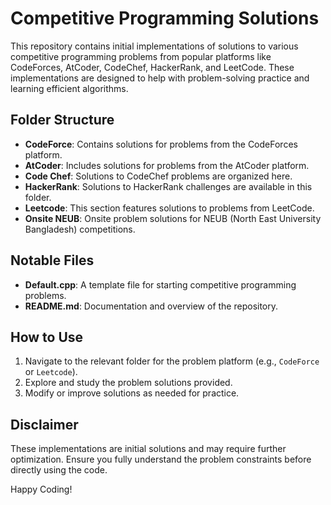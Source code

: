 # Competitive Programming Solutions

This repository contains initial implementations of solutions to various competitive programming problems from popular platforms like CodeForces, AtCoder, CodeChef, HackerRank, and LeetCode. These implementations are designed to help with problem-solving practice and learning efficient algorithms.

## Folder Structure
- **CodeForce**: Contains solutions for problems from the CodeForces platform.
- **AtCoder**: Includes solutions for problems from the AtCoder platform.
- **Code Chef**: Solutions to CodeChef problems are organized here.
- **HackerRank**: Solutions to HackerRank challenges are available in this folder.
- **Leetcode**: This section features solutions to problems from LeetCode.
- **Onsite NEUB**: Onsite problem solutions for NEUB (North East University Bangladesh) competitions.

## Notable Files

- **Default.cpp**: A template file for starting competitive programming problems.
- **README.md**: Documentation and overview of the repository.


## How to Use
1. Navigate to the relevant folder for the problem platform (e.g., `CodeForce` or `Leetcode`).
2. Explore and study the problem solutions provided.
3. Modify or improve solutions as needed for practice.

## Disclaimer
These implementations are initial solutions and may require further optimization. Ensure you fully understand the problem constraints before directly using the code.

Happy Coding!
